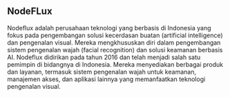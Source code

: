 ## NodeFLux
Nodeflux adalah perusahaan teknologi yang berbasis di Indonesia yang fokus pada pengembangan solusi kecerdasan buatan (artificial intelligence) dan pengenalan visual. 
Mereka mengkhususkan diri dalam pengembangan sistem pengenalan wajah (facial recognition) dan solusi keamanan berbasis AI.
Nodeflux didirikan pada tahun 2016 dan telah menjadi salah satu pemimpin di bidangnya di Indonesia. Mereka menyediakan berbagai produk dan layanan, 
termasuk sistem pengenalan wajah untuk keamanan, manajemen akses, dan aplikasi lainnya yang memanfaatkan teknologi pengenalan visual.

